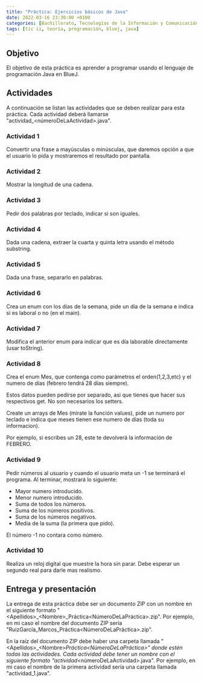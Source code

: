 ```yaml
---
title: "Práctica: Ejercicios básicos de Java"
date: 2022-03-16 23:30:00 +0100
categories: [Bachillerato, Tecnologías de la Información y Comunicación II]
tags: [tic ii, teoría, programación, bluej, java]
---
```


## Objetivo

El objetivo de esta práctica es aprender a programar usando el lenguaje de programación Java en BlueJ.

## Actividades

A continuación se listan las actividades que se deben realizar para esta práctica. Cada actividad deberá llamarse "actividad_\<númeroDeLaActividad\>.java".

### Actividad 1

Convertir una frase a mayúsculas o minúsculas, que daremos opción a que el usuario lo pida y mostraremos el resultado por pantalla.

### Actividad 2

Mostrar la longitud de una cadena.

### Actividad 3

Pedir dos palabras por teclado, indicar si son iguales.

### Actividad 4

Dada una cadena, extraer la cuarta y quinta letra usando el método substring.

### Actividad 5

Dada una frase, separarlo en palabras.

### Actividad 6

Crea un enum con los días de la semana, pide un día de la semana e indica si es laboral o no (en el main).

### Actividad 7

Modifica el anterior enum para indicar que es día laborable directamente (usar toString).

### Actividad 8

Crea el enum Mes, que contenga como parámetros el orden(1,2,3,etc) y el numero de días (febrero tendrá 28 días siempre).

Estos datos pueden pedirse por separado, asi que tienes que hacer sus respectivos get. No son necesarios los setters.

Create un arrays de Mes (mirate la función values), pide un numero por teclado e indica que meses tienen ese numero de dias (toda su informacion).

Por ejemplo, si escribes un 28, este te devolverá la información de FEBRERO.

### Actividad 9

Pedir números al usuario y cuando el usuario meta un -1 se terminará el programa.
Al terminar, mostrará lo siguiente:

- Mayor numero introducido.
- Menor numero introducido.
- Suma de todos los números.
- Suma de los números positivos.
- Suma de los números negativos.
- Media de la suma (la primera que pido).

El número -1 no contara como número.

### Actividad 10

Realiza un reloj digital que muestre la hora sin parar.
Debe esperar un segundo real para darle mas realismo.

## Entrega y presentación

La entrega de esta práctica debe ser un documento ZIP con un nombre en el siguiente formato "\<Apellidos\>_\<Nombre\>_Práctica\<NúmeroDeLaPráctica\>.zip". Por ejemplo, en mi caso el nombre del documento ZIP sería "RuizGarcía_Marcos_Práctica\<NúmeroDeLaPráctica\>.zip". 

En la raíz del documento ZIP debe haber una carpeta llamada "\<Apellidos\>_\<Nombre\>_Práctica\<NúmeroDeLaPráctica\>" donde estén todas las actividades. Cada actividad debe tener un nombre con el siguiente formato "actividad_\<númeroDeLaActividad\>.java". Por ejemplo, en mi caso el nombre de la primera actividad sería una carpeta llamada "actividad_1.java".



